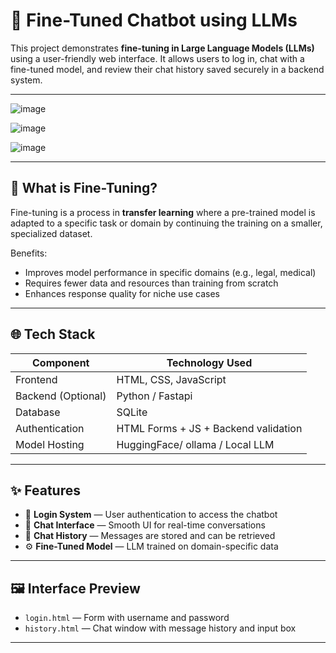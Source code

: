 # 🤖 Fine-Tuned Chatbot using LLMs

This project demonstrates **fine-tuning in Large Language Models (LLMs)** using a user-friendly web interface. It allows users to log in, chat with a fine-tuned model, and review their chat history saved securely in a backend system.

---
![image](https://github.com/user-attachments/assets/81cf2c0b-663e-4cba-aa76-d342010a1dd3)

![image](https://github.com/user-attachments/assets/22679ad5-db06-4c94-ab11-219e89da9335)

![image](https://github.com/user-attachments/assets/5bd74e16-158a-43c6-b930-3cd36cdc8535)

---

## 📘 What is Fine-Tuning?

Fine-tuning is a process in **transfer learning** where a pre-trained model is adapted to a specific task or domain by continuing the training on a smaller, specialized dataset.

Benefits:
- Improves model performance in specific domains (e.g., legal, medical)
- Requires fewer data and resources than training from scratch
- Enhances response quality for niche use cases

---

## 🌐 Tech Stack

| Component        | Technology Used         |
|------------------|-------------------------|
| Frontend         | HTML, CSS, JavaScript   |
| Backend (Optional) | Python / Fastapi  |
| Database         | SQLite        |
| Authentication   | HTML Forms + JS + Backend validation |
| Model Hosting    | HuggingFace/ ollama / Local LLM |

---

## ✨ Features

- 🔐 **Login System** — User authentication to access the chatbot
- 💬 **Chat Interface** — Smooth UI for real-time conversations
- 📜 **Chat History** — Messages are stored and can be retrieved
- ⚙️ **Fine-Tuned Model** — LLM trained on domain-specific data

---

## 🖼️ Interface Preview

- `login.html` — Form with username and password
- `history.html` — Chat window with message history and input box

---
